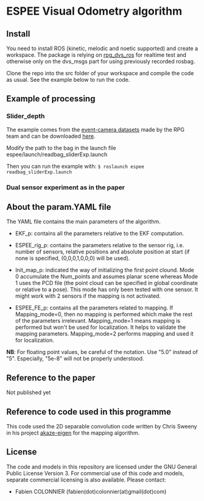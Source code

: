 # ESPEE Visual Odometry algorithm


## Install

You need to install ROS (kinetic, melodic and noetic supported) and create a workspace. 
The package is relying on [rpg_dvs_ros](https://github.com/uzh-rpg/rpg_dvs_ros) for realtime test and otherwise only on the dvs_msgs part for using previously recorded rosbag.

Clone the repo into the src folder of your workspace and compile the code as usual. See the example below to run the code. 

## Example of processing

### Slider_depth
The example comes from the [event-camera datasets](http://rpg.ifi.uzh.ch/davis_data.html) made by the RPG team and can be downloaded [here](http://rpg.ifi.uzh.ch/datasets/davis/slider_depth.bag).

Modify the path to the bag in the launch file espee/launch/readbag_sliderExp.launch

Then you can run the example with:
`$ roslaunch espee readbag_sliderExp.launch`

### Dual sensor experiment as in the paper

## About the param.YAML file
The YAML file contains the main parameters of the algorithm.

* EKF_p: contains all the parameters relative to the EKF computation.
* ESPEE_rig_p: contains the parameters relative to the sensor rig, i.e. number of sensors, relative positions and absolute position at start (if none is specified, (0,0,0,1,0,0,0) will be used).
* Init_map_p: indicated the way of initializing the first point clound. Mode 0 accumulate the Num_points and assumes planar scene whereas Mode 1 uses the PCD file (the point cloud can be specified in global coordinate or relative to a pose). This mode has only been tested with one sensor. It might work with 2 sensors if the mapping is not activated.

* ESPEE_FE_p: contains all the parameters related to mapping. If Mapping_mode=0, then no mapping is performed which make the rest of the parameters irrelevant. Mapping_mode=1 means mapping is performed but won't be used for localization. It helps to validate the mapping parameters. Mapping_mode=2 performs mapping and used it for localization.

**NB**: For floating point values, be careful of the notation. Use "5.0" instead of "5". Especially, "5e-8" will not be properly understood.


## Reference to the paper
Not published yet

## Reference to code used in this programme
This code used the 2D separable convolution code written by Chris Sweeny in his project [akaze-eigen](https://github.com/sweeneychris/akaze-eigen) for the mapping algorithm.

## License
The code and models in this repository are licensed under the GNU General Public License Version 3. For commercial use of this code and models, separate commercial licensing is also available. Please contact:
* Fabien COLONNIER (fabien(dot)colonnier(at)gmail(dot)com)
